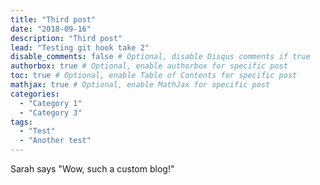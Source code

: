 ```yaml
---
title: "Third post"
date: "2018-09-16"
description: "Third post"
lead: "Testing git hook take 2"
disable_comments: false # Optional, disable Disqus comments if true
authorbox: true # Optional, enable authorbox for specific post
toc: true # Optional, enable Table of Contents for specific post
mathjax: true # Optional, enable MathJax for specific post
categories:
  - "Category 1"
  - "Category 3"
tags:
  - "Test"
  - "Another test"
---
```


Sarah says "Wow, such a custom blog!"
